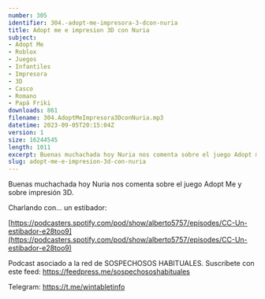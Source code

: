 ```yaml
---
number: 305
identifier: 304.-adopt-me-impresora-3-dcon-nuria
title: Adopt me e impresion 3D con Nuria
subject:
- Adopt Me
- Roblox
- Juegos
- Infantiles
- Impresora
- 3D
- Casco
- Romano
- Papá Friki
downloads: 861
filename: 304.AdoptMeImpresora3DconNuria.mp3
datetime: 2023-09-05T20:15:04Z
version: 1
size: 16244545
length: 1011
excerpt: Buenas muchachada hoy Nuria nos comenta sobre el juego Adopt me y sobre impresión 3D
slug: adopt-me-e-impresion-3d-con-nuria
---
```

Buenas muchachada hoy Nuria nos comenta sobre el juego Adopt Me y sobre impresión 3D.

Charlando con... un estibador:

[https://podcasters.spotify.com/pod/show/alberto5757/episodes/CC-Un-estibador-e28too9](https://podcasters.spotify.com/pod/show/alberto5757/episodes/CC-Un-estibador-e28too9)

Podcast asociado a la red de SOSPECHOSOS HABITUALES. Suscríbete con este feed: https://feedpress.me/sospechososhabituales

Telegram: https://t.me/wintabletinfo